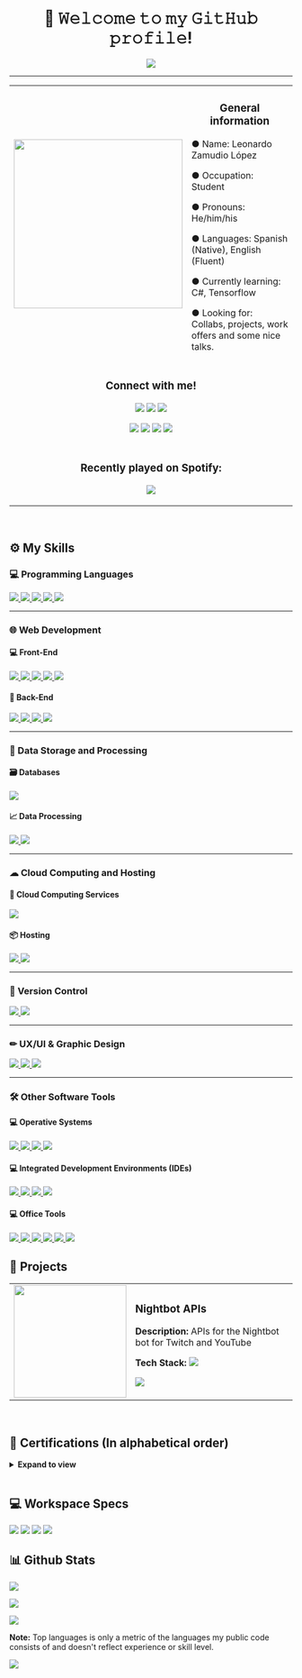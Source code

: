 <h1 align="center">👋 𝚆𝚎𝚕𝚌𝚘𝚖𝚎 𝚝𝚘 𝚖𝚢 𝙶𝚒𝚝𝙷𝚞𝚋 𝚙𝚛𝚘𝚏𝚒𝚕𝚎!</h1>

<p align="center">
  <a href="https://github.com/DenverCoder1/readme-typing-svg"><img src="https://readme-typing-svg.herokuapp.com?color=%230262F7&center=true&vCenter=true&lines=Programming+Student;Full+Stack+Web+Developer;DS+%7C+AI+%7C+ML+Lover;Music+Producer;Amateur+Graphic+Designer;Always+learning+something+new"></a>
</p>
<hr/>
<table align="center">
  <tr>
    <td><img src="https://scontent.fmex1-1.fna.fbcdn.net/v/t39.30808-6/246416002_336008178325938_350450232364148551_n.jpg?_nc_cat=104&ccb=1-5&_nc_sid=730e14&_nc_eui2=AeGQFzt32_3Zuj46cxCBM5yuJP8AkZe-Yj8k_wCRl75iP6DafY_O-d8-Zv5Rb9PSQMjltIY70lQ0Iwk1DDNjKjdy&_nc_ohc=JrRl8c8K1l0AX-gGjxJ&_nc_ht=scontent.fmex1-1.fna&oh=69c9fcf6c1beb34e096ad090508fe277&oe=61AC1597" height="300px"></td>
    <td><h3 align="center">General information</h3>
      <p>● Name: Leonardo Zamudio López</p>
      <p>● Occupation: Student</p>
      <p>● Pronouns: He/him/his</p>
      <p>● Languages: Spanish (Native), English (Fluent)</p>
      <p>● Currently learning: C#, Tensorflow</p>
      <p>● Looking for: Collabs, projects, work offers and some nice talks.</p></td>
  </tr>
  <tr>
    <td colspan="2"><h3 align="center">Connect with me!</h3>
      <p align="center">
        <p align="center">
          <a href="https://www.linkedin.com/in/leonardo-zamudio-lopez/"><img src="https://img.shields.io/badge/LinkedIn-0077B5?style=for-the-badge&logo=linkedin&logoColor=white"></a>
          <a href="https://dev.to/leo_zamudio"><img src="https://img.shields.io/badge/dev.to-000000?style=for-the-badge&logo=devdotto&logoColor=white"></a>
          <a href="https://stackoverflow.com/users/16137802/leo-zamudio"><img src="https://img.shields.io/badge/Stack_Overflow-FE7A16?style=for-the-badge&logo=stack-overflow&logoColor=white"></a>
        </p>
        <p align="center">
          <a href="https://codepen.io/leozmd"><img src="https://img.shields.io/badge/Codepen-000000?style=for-the-badge&logo=codepen&logoColor=white"></a>
          <a href="https://medium.com/@leozamudio"><img src="https://img.shields.io/badge/Medium-12100E?style=for-the-badge&logo=medium&logoColor=white"></a>
          <a href="mailto:zamudio.lopez.leonardo.3108@gmail.com"><img src="https://img.shields.io/badge/Gmail-D14836?style=for-the-badge&logo=gmail&logoColor=white"></a>
          <a href="https://www.instagram.com/leo.zmd/"><img src="https://img.shields.io/badge/Instagram-E4405F?style=for-the-badge&logo=instagram&logoColor=white"></a>
        </p>
      </p></td>
  </tr>
  <tr>
    <td colspan="2"><h3 align="center">Recently played on Spotify:</h3>
      <p align="center"><img src="https://spotify-github-profile.vercel.app/api/view?uid=j3zd8u784arv7w81zbuxwren2&cover_image=true&theme=natemoo-re&bar_color=6c9ae5&bar_color_cover=false"></p></td>
  </tr>
</table>

<br/>

<h2>⚙ My Skills</h2>

<h3>💻 Programming Languages</h3>
<a href="https://www.oracle.com/java/">
  <img src="https://img.shields.io/badge/Java-ED8B00?style=for-the-badge&logo=java&logoColor=white">
</a>
<a href="https://www.typescriptlang.org">
  <img src="https://img.shields.io/badge/TypeScript-007ACC?style=for-the-badge&logo=typescript&logoColor=white">
</a>
<a href="https://developer.mozilla.org/en-US/docs/Web/javascript">
  <img src="https://img.shields.io/badge/JavaScript-323330?style=for-the-badge&logo=javascript&logoColor=F7DF1E">
</a>
<a href="https://www.php.net">
  <img src="https://img.shields.io/badge/PHP-777BB4?style=for-the-badge&logo=php&logoColor=white">
</a>
<a href="https://www.python.org">
  <img src="https://img.shields.io/badge/Python-3776AB?style=for-the-badge&logo=python&logoColor=white">
</a>
<hr>

<h3>🌐 Web Development</h3>
<h4>💻 Front-End</h4>
<a href="https://html.spec.whatwg.org/multipage/">
  <img src="https://img.shields.io/badge/HTML5-E34F26?style=for-the-badge&logo=html5&logoColor=white">
</a>
<a href="https://www.w3.org/Style/CSS/Overview.en.html">
  <img src="https://img.shields.io/badge/CSS3-1572B6?style=for-the-badge&logo=css3&logoColor=white">
</a>
<a href="https://developer.mozilla.org/en-US/docs/Web/javascript">
  <img src="https://img.shields.io/badge/JavaScript-323330?style=for-the-badge&logo=javascript&logoColor=F7DF1E">
</a>
<a href="https://getbootstrap.com">
  <img src="https://img.shields.io/badge/Bootstrap-563D7C?style=for-the-badge&logo=bootstrap&logoColor=white">
</a>
<a href="https://jquery.com">
  <img src="https://img.shields.io/badge/jQuery-0769AD?style=for-the-badge&logo=jquery&logoColor=white">
</a>
<br>

<h4>💽 Back-End</h4>
<a href="https://www.oracle.com/java/technologies/jspt.html">
  <img src="https://img.shields.io/badge/JSP-ED8B00?style=for-the-badge&logo=java&logoColor=white">
</a>
<a href="https://flask.palletsprojects.com/en/2.0.x/">
  <img src="https://img.shields.io/badge/Flask-000000?style=for-the-badge&logo=flask&logoColor=white">
</a>
<a href="https://nodejs.org/en/">
  <img src="https://img.shields.io/badge/Node.js-339933?style=for-the-badge&logo=nodedotjs&logoColor=white">
</a>
<a href="https://www.php.net">
  <img src="https://img.shields.io/badge/PHP-777BB4?style=for-the-badge&logo=php&logoColor=white">
</a>

<hr>

<h3>💾 Data Storage and Processing</h3>
<h4>🗃 Databases</h4>
<a href="https://www.mysql.com">
  <img src="https://img.shields.io/badge/MySQL-005C84?style=for-the-badge&logo=mysql&logoColor=white">
</a>
<br>

<h4>📈 Data Processing</h4>
<a href="https://numpy.org">
  <img src="https://img.shields.io/badge/Numpy-777BB4?style=for-the-badge&logo=numpy&logoColor=white">
</a>
<a href="https://pandas.pydata.org">
  <img src="https://img.shields.io/badge/Pandas-2C2D72?style=for-the-badge&logo=pandas&logoColor=white">
</a>

<hr>

<h3>☁ Cloud Computing and Hosting</h3>
<h4>📡 Cloud Computing Services</h4>
<a href="https://azure.microsoft.com/en-us/overview/">
  <img src="https://img.shields.io/badge/microsoft%20azure-0089D6?style=for-the-badge&logo=microsoft-azure&logoColor=white">
</a>
<br>
<h4>📦 Hosting</h4>
<a href="https://docs.github.com/en/pages">
  <img src="https://img.shields.io/badge/GitHub%20Pages-100000?style=for-the-badge&logo=github&logoColor=white">
</a>
<a href="https://www.heroku.com">
  <img src="https://img.shields.io/badge/Heroku-430098?style=for-the-badge&logo=heroku&logoColor=white">
</a>

<hr>

<h3>📅 Version Control</h3>
<a href="https://git-scm.com">
  <img src="https://img.shields.io/badge/Git-F05032?style=for-the-badge&logo=git&logoColor=white">
</a>
<a href="https://github.com">
  <img src="https://img.shields.io/badge/GitHub-100000?style=for-the-badge&logo=github&logoColor=white">
</a>

<hr>

<h3>✏ UX/UI & Graphic Design</h3>
<a href="https://www.adobe.com/products/photoshop.html?promoid=RBS7NL7F&mv=other">
  <img src="https://img.shields.io/badge/Adobe%20Photoshop-31A8FF?style=for-the-badge&logo=Adobe%20Photoshop&logoColor=black">
</a>
<a href="https://www.canva.com">
  <img src="https://img.shields.io/badge/Canva-%2300C4CC.svg?&style=for-the-badge&logo=Canva&logoColor=white">
</a>
<a href="http://figma.com">
  <img src="https://img.shields.io/badge/Figma-F24E1E?style=for-the-badge&logo=figma&logoColor=white">
</a>

<hr>

<h3>🛠 Other Software Tools</h3>
<h4>💻 Operative Systems</h4>
<a href="https://www.microsoft.com/en-us/windows">
  <img src="https://img.shields.io/badge/Windows-0078D6?style=for-the-badge&logo=windows&logoColor=white">
</a>
<a href="https://www.android.com">
  <img src="https://img.shields.io/badge/Android-3DDC84?style=for-the-badge&logo=android&logoColor=white">
</a>
<a href="https://www.kali.org">
  <img src="https://img.shields.io/badge/Kali_Linux-557C94?style=for-the-badge&logo=kali-linux&logoColor=white">
</a>
<a href="https://tails.boum.org">
  <img src="https://img.shields.io/badge/Tails%20-56347C?&style=for-the-badge&logo=tails&logoColor=white">
</a>
<br>
<h4>💻 Integrated Development Environments (IDEs)</h4>
<a href="https://code.visualstudio.com">
  <img src="https://img.shields.io/badge/Visual_Studio_Code-0078D4?style=for-the-badge&logo=visual%20studio%20code&logoColor=white">
</a>
<a href="https://netbeans.apache.org">
  <img src="https://img.shields.io/badge/Netbeans-380953?style=for-the-badge&logo=apachenetbeanside&logoColor=white">
</a>
<a href="https://www.jetbrains.com/pycharm/">
  <img src="https://img.shields.io/badge/PyCharm-000000.svg?&style=for-the-badge&logo=PyCharm&logoColor=white">
</a>
<a href="https://notepad-plus-plus.org">
  <img src="https://img.shields.io/badge/Notepad++-90E59A.svg?style=for-the-badge&logo=notepad%2B%2B&logoColor=black">
</a>
<br>
<h4>💻 Office Tools</h4>
<a href="https://www.microsoft.com/en-us/microsoft-365/word">
  <img src="https://img.shields.io/badge/Microsoft_Word-2B579A?style=for-the-badge&logo=microsoft-word&logoColor=white">
</a>
<a href="https://www.microsoft.com/en-us/microsoft-365/excel">
  <img src="https://img.shields.io/badge/Microsoft_Excel-217346?style=for-the-badge&logo=microsoft-excel&logoColor=white">
</a>
<a href="https://www.microsoft.com/en-us/microsoft-365/powerpoint">
  <img src="https://img.shields.io/badge/Microsoft_PowerPoint-B7472A?style=for-the-badge&logo=microsoft-powerpoint&logoColor=white">
</a>
<a href="https://www.microsoft.com/en-us/microsoft-365/onenote/digital-note-taking-app">
  <img src="https://img.shields.io/badge/Microsoft_OneNote-470137?style=for-the-badge&logo=microsoftonenote&logoColor=#FF61F6">
</a>
<a href="https://trello.com/">
  <img src="https://img.shields.io/badge/Trello-0052CC?style=for-the-badge&logo=trello&logoColor=white">
</a>
<a href="https://joplinapp.org">
  <img src="https://img.shields.io/badge/Joplin-1071D3?style=for-the-badge&logo=joplin&logoColor=white">
</a>

<br>

<h2>📔 Projects</h2>
<table>
  <tr>
    <td>
      <img src="https://external-content.duckduckgo.com/iu/?u=https%3A%2F%2Fpbs.twimg.com%2Fmedia%2FDAWhcWaU0AASiuI.png&f=1&nofb=1" height="200px">
    </td>
    <td>
      <h3>Nightbot APIs</h3>
      <p><b>Description: </b>APIs for the Nightbot bot for Twitch and YouTube</p>
      <p><b>Tech Stack: </b><img src="https://img.shields.io/badge/PHP-777BB4?style=for-the-badge&logo=php&logoColor=white"></p>
      <p><a href="https://github.com/leozmd/apis-nightbot" target="_blank"><img src="https://img.shields.io/badge/Go_to_project-0054F7?style=for-the-badge"></a></p>
    </td>
  </tr>
</table>
<br>

<h2>📃 Certifications (In alphabetical order)</h2>
<details>
  <summary><b>Expand to view</b></summary>
  <ul>
    <li>
      <a href="https://capacitateparaelempleo.org/verifica/7b8a27baw/">
        <h3>Back-End Developer</h3>
      </a>
    </li>
    <li>
      <a href="https://capacitateparaelempleo.org/verifica/v577g2wcj/">
        <h3>Big Data Visualizer</h3>
      </a>
    </li>
    <li>
      <a href="https://capacitateparaelempleo.org/verifica/xcm7udcp5/">
        <h3>Cloud Computing Fundamentals</h3>
      </a>
    </li>
    <li>
      <a href="https://www.udemy.com/certificate/UC-7af02d5f-abe8-43dd-a564-90ef64081e46/">
        <h3>Cybersecurity for businesses and individuals</h3>
      </a>
    </li>
    <li>
      <a href="https://capacitateparaelempleo.org/verifica/0g0dswrtj/">
        <h3>Data Analyst</h3>
      </a>
    </li>
    <li>
      <a href="https://capacitateparaelempleo.org/verifica/27m6absrd/">
        <h3>Data Curator</h3>
      </a>
    </li>
    <li>
      <a href="https://capacitateparaelempleo.org/verifica/w91myhjao/">
        <h3>Data Networks Technician</h3>
      </a>
    </li>
    <li>
      <a href="https://capacitateparaelempleo.org/verifica/orp42nzrt/">
        <h3>Databases Administrator</h3>
      </a>
    </li>
    <li>
      <a href="https://www.udemy.com/certificate/UC-02536748-5c26-4918-906f-7b9d3dd2adbb/">
        <h3>Deep Web - The complete Introduction to the hidden web</h3>
      </a>
    </li>
    <li>
      <a href="https://learndigital.withgoogle.com/activate/validate-certificate-code">
        <h3>Digitize your business with Google MyBussiness and YouTube</h3>
      </a>
    </li>
    <li>
      <a href="https://capacitateparaelempleo.org/verifica/5orrzkwn0/">
        <h3>Economic Culture (Introduction)</h3>
      </a>
    </li>
    <li>
      <a href="https://capacitateparaelempleo.org/verifica/lzfzcmgtz/">
        <h3>Finder</h3>
      </a>
    </li>
    <li>
      <a href="https://capacitateparaelempleo.org/verifica/a362aq4re/">
        <h3>Front-End Developer</h3>
      </a>
    </li>
    <li>
      <a href="https://capacitateparaelempleo.org/verifica/7qx3b6v73/">
        <h3>Global Citizen</h3>
      </a>
    </li>
    <li>
      <a href="https://www.linkedin.com/learning/como-establecer-y-cumplir-tus-objetivos-profesionales/como-establecer-y-cumplir-tus-objetivos-profesionales">
        <h3>How to set and meet your professional goals</h3>
      </a>
    </li>
    <li>
      <a href="https://learndigital.withgoogle.com/activate/validate-certificate-code">
        <h3>Introduction to Web Development I</h3>
      </a>
    </li>
    <li>
      <a href="https://learndigital.withgoogle.com/activate/validate-certificate-code">
        <h3>Introduction to Web Development II</h3>
      </a>
    </li>
    <li>
      <a href="https://portal.certiport.com/Portal/Pages/CredentialVerification.aspx">
        <h3>Microsoft Certified Azure Fundamentals</h3>
      </a>
    </li>
    <li>
      <a href="https://www.udemy.com/certificate/UC-c60256a9-cb32-4157-b3bd-2a2890818edd/">
        <h3>MySQL Database Development Mastery</h3>
      </a>
    </li>
    <li>
      <a href="https://capacitateparaelempleo.org/verifica/qlu9c4yfm/">
        <h3>Programmer (object oriented)</h3>
      </a>
    </li>
    <li>
      <a href="https://learndigital.withgoogle.com/activate/validate-certificate-code">
        <h3>Protect your company: Cybersecurity in Teleworking</h3>
      </a>
    </li>
    <li>
      <a href="https://capacitateparaelempleo.org/verifica/zglq0mwz2/">
        <h3>Servers Administrator</h3>
      </a>
    </li>
    <li>
      <a href="https://www.udemy.com/certificate/UC-8b255544-7f06-43eb-bab0-d0e1f6e09512/">
        <h3>Software Quality: 8 Essential KPIs for Quality Assurance</h3>
      </a>
    </li>
  </ul>
</details>
<br>

<h2>💻 Workspace Specs</h2>
<img src="https://img.shields.io/badge/acer-aspire_3-83B81A?style=for-the-badge&logo=acer&logoColor=white"></img>
<img src="https://img.shields.io/badge/Intel-Pentium_Silver-0071C5?style=for-the-badge&logo=intel&logoColor=white"></img>
<img src="https://img.shields.io/badge/ram-8_gb-000000?style=for-the-badge"></img>
<img src="https://img.shields.io/badge/Windows-10_Home-0078D6?style=for-the-badge&logo=windows&logoColor=white"></img>

<h2>📊 Github Stats</h2>
<p><img src="https://github-readme-streak-stats.herokuapp.com?user=leozmd&theme=tokyonight&hide_border=false&date_format=M%20j%5B%2C%20Y%5D"></p>
<p><img src="https://github-readme-stats.vercel.app/api?username=leozmd&theme=tokyonight"></p>
<p><img src="https://github-readme-stats.vercel.app/api/top-langs/?username=leozmd&theme=tokyonight"></p>
<p><b>Note:</b> Top languages is only a metric of the languages my public code consists of and doesn't reflect experience or skill level.</p>
<p><img src="https://activity-graph.herokuapp.com/graph?username=leozmd&theme=github"></p>
